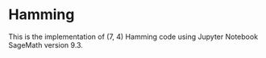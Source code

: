 # Hamming
This is the implementation of (7, 4) Hamming code using Jupyter Notebook SageMath version 9.3.
